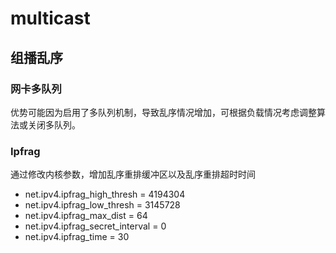# multicast

## 组播乱序

### 网卡多队列

优势可能因为启用了多队列机制，导致乱序情况增加，可根据负载情况考虑调整算法或关闭多队列。


### Ipfrag

通过修改内核参数，增加乱序重排缓冲区以及乱序重排超时时间

- net.ipv4.ipfrag_high_thresh = 4194304
- net.ipv4.ipfrag_low_thresh = 3145728
- net.ipv4.ipfrag_max_dist = 64
- net.ipv4.ipfrag_secret_interval = 0
- net.ipv4.ipfrag_time = 30
